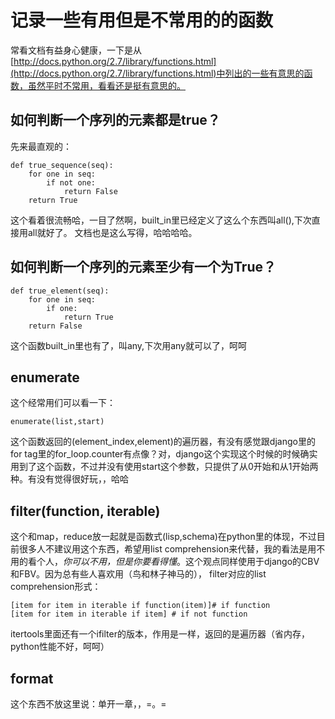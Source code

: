 记录一些有用但是不常用的的函数
=====
常看文档有益身心健康，一下是从[http://docs.python.org/2.7/library/functions.html](http://docs.python.org/2.7/library/functions.html)中列出的一些有意思的函数，虽然平时不常用，看看还是挺有意思的。

如何判断一个序列的元素都是true？
---
先来最直观的：

    def true_sequence(seq):
        for one in seq:
            if not one:
                return False
        return True

这个看着很流畅哈，一目了然啊，built_in里已经定义了这么个东西叫all(),下次直接用all就好了。
文档也是这么写得，哈哈哈哈。

如何判断一个序列的元素至少有一个为True？
----

    def true_element(seq):
        for one in seq:
            if one:
                return True
        return False
这个函数built_in里也有了，叫any,下次用any就可以了，呵呵

enumerate
---
这个经常用们可以看一下：

    enumerate(list,start)

这个函数返回的(element_index,element)的遍历器，有没有感觉跟django里的for tag里的for_loop.counter有点像？对，django这个实现这个时候的时候确实用到了这个函数，不过并没有使用start这个参数，只提供了从0开始和从1开始两种。有没有觉得很好玩，，哈哈

filter(function, iterable)
---
这个和map，reduce放一起就是函数式(lisp,schema)在python里的体现，不过目前很多人不建议用这个东西，希望用list comprehension来代替，我的看法是用不用的看个人，*你可以不用，但是你要看得懂*。这个观点同样使用于django的CBV和FBV。因为总有些人喜欢用（鸟和林子神马的），
filter对应的list comprehension形式：

    [item for item in iterable if function(item)]# if function
    [item for item in iterable if item] # if not function

itertools里面还有一个ifilter的版本，作用是一样，返回的是遍历器（省内存，python性能不好，呵呵）

format
-----
这个东西不放这里说：单开一章，，=。=


